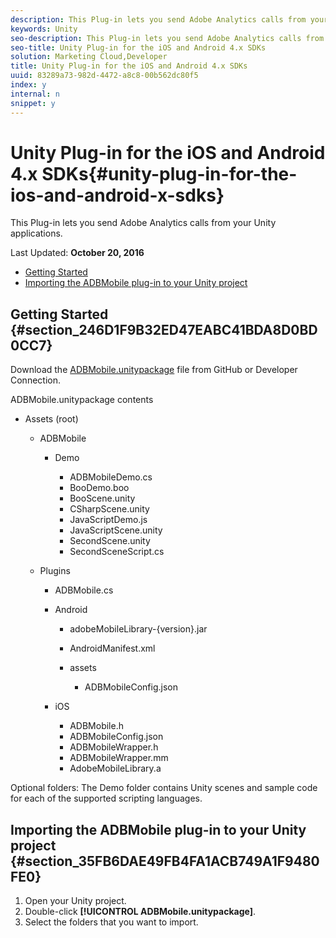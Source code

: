 ```yaml
---
description: This Plug-in lets you send Adobe Analytics calls from your Unity applications.
keywords: Unity
seo-description: This Plug-in lets you send Adobe Analytics calls from your Unity applications.
seo-title: Unity Plug-in for the iOS and Android 4.x SDKs
solution: Marketing Cloud,Developer
title: Unity Plug-in for the iOS and Android 4.x SDKs
uuid: 83289a73-982d-4472-a8c8-00b562dc80f5
index: y
internal: n
snippet: y
---
```


# Unity Plug-in for the iOS and Android 4.x SDKs{#unity-plug-in-for-the-ios-and-android-x-sdks}

This Plug-in lets you send Adobe Analytics calls from your Unity applications.

Last Updated: **October 20, 2016**

* [Getting Started](get-started.md#section_246D1F9B32ED47EABC41BDA8D0BD0CC7) 
* [Importing the ADBMobile plug-in to your Unity project](get-started.md#section_35FB6DAE49FB4FA1ACB749A1F9480FE0)

## Getting Started {#section_246D1F9B32ED47EABC41BDA8D0BD0CC7}

Download the [ADBMobile.unitypackage](https://github.com/Adobe-Marketing-Cloud/mobile-services/releases) file from GitHub or Developer Connection.

ADBMobile.unitypackage contents

* Assets (root)

    * ADBMobile

        * Demo

            * ADBMobileDemo.cs 
            * BooDemo.boo 
            * BooScene.unity 
            * CSharpScene.unity 
            * JavaScriptDemo.js 
            * JavaScriptScene.unity 
            * SecondScene.unity 
            * SecondSceneScript.cs

    * Plugins

        * ADBMobile.cs 
        * Android

            * adobeMobileLibrary-{version}.jar 
            * AndroidManifest.xml 
            * assets

                * ADBMobileConfig.json

        * iOS

            * ADBMobile.h 
            * ADBMobileConfig.json 
            * ADBMobileWrapper.h 
            * ADBMobileWrapper.mm 
            * AdobeMobileLibrary.a

Optional folders: The Demo folder contains Unity scenes and sample code for each of the supported scripting languages.

## Importing the ADBMobile plug-in to your Unity project {#section_35FB6DAE49FB4FA1ACB749A1F9480FE0}

1. Open your Unity project. 
1. Double-click **[!UICONTROL ADBMobile.unitypackage]**. 
1. Select the folders that you want to import.


